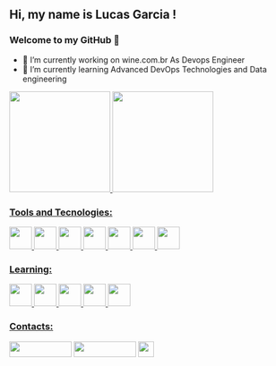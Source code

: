 ## Hi, my name is Lucas Garcia ! 
### Welcome to my GitHub 👋

- 🔭 I’m currently working on wine.com.br As Devops Engineer
- 🌱 I’m currently learning Advanced DevOps Technologies and Data engineering

<div>
<a href="https://github.com/lrgsouza">
<img height="180em" src="https://github-readme-stats.vercel.app/api/top-langs/?username=lrgsouza&layout=compact&langs_count=7&theme=dracula"/>
<img height="180em" src="https://github-readme-stats.vercel.app/api?username=lrgsouza&show_icons=true&theme=dracula&include_all_commits=true&count_private=true"/>
</div>

### Tools and Tecnologies:
<img src="https://cdn.jsdelivr.net/gh/devicons/devicon/icons/git/git-original.svg" width="40" height="40"/>
<img src="https://cdn.jsdelivr.net/gh/devicons/devicon/icons/java/java-original-wordmark.svg" width="40" height="40"/>
<img src="https://cdn.jsdelivr.net/gh/devicons/devicon/icons/python/python-original-wordmark.svg" width="40" height="40"/>
<img src="https://cdn.jsdelivr.net/gh/devicons/devicon/icons/mysql/mysql-original-wordmark.svg" width="40" height="40"/>
<img src="https://cdn.jsdelivr.net/gh/devicons/devicon/icons/postgresql/postgresql-original-wordmark.svg" width="40" height="40"/>
<img src="https://cdn.jsdelivr.net/gh/devicons/devicon/icons/c/c-original.svg" width="40" height="40"/>
<img src="https://cdn.jsdelivr.net/gh/devicons/devicon/icons/cplusplus/cplusplus-original.svg" width="40" height="40"/>


### Learning:
<img src="https://cdn.jsdelivr.net/gh/devicons/devicon/icons/docker/docker-original.svg" width="40" height="40"/>
<img src="https://cdn.jsdelivr.net/gh/devicons/devicon/icons/apache/apache-original-wordmark.svg" width="40" height="40"/>
<img src="https://cdn.jsdelivr.net/gh/devicons/devicon/icons/amazonwebservices/amazonwebservices-original.svg" width="40" height="40"/>
<img src="https://cdn.jsdelivr.net/gh/devicons/devicon/icons/kubernetes/kubernetes-plain-wordmark.svg" width="40" height="40"/>
<img src="https://cdn.jsdelivr.net/gh/devicons/devicon/icons/linux/linux-original.svg" width="40" height="40"/>


### Contacts:
<div>
<a href="https://instagram.com/lucas_rg_souza" target="_blank"><img src="https://cdn.icon-icons.com/icons2/2530/PNG/512/instagram_button_icon_151849.png" width="111" height="28" target="_blank"></a>
<a href = "mailto:lucas_souza@outlook.com"><img src="https://cdn.icon-icons.com/icons2/2530/PNG/512/outlook_button_icon_151845.png" width="111" height="28" target="_blank"></a>
<a href="https://www.linkedin.com/in/lucas-rgsouza/" target="_blank"><img src="https://cdn.icon-icons.com/icons2/2699/PNG/512/linkedin_logo_icon_170234.png" width="28" height="28"  target="_blank"></a>   
</div>
